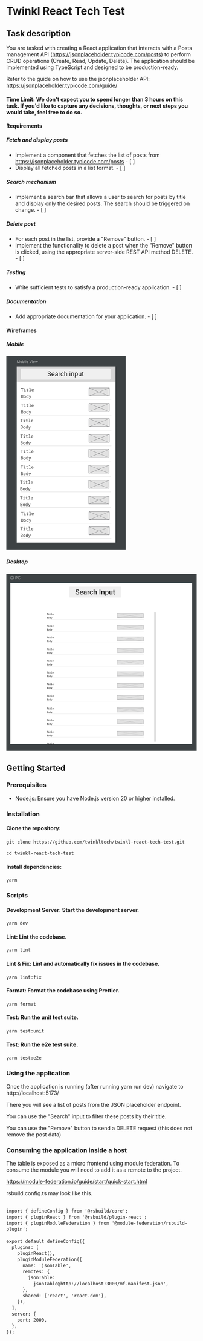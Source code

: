 # Twinkl React Tech Test

## Task description

You are tasked with creating a React application that interacts with a Posts management API (https://jsonplaceholder.typicode.com/posts) to perform CRUD operations (Create, Read, Update, Delete). The application should be implemented using TypeScript and designed to be production-ready.

Refer to the guide on how to use the jsonplaceholder API:
https://jsonplaceholder.typicode.com/guide/

#### Time Limit: We don't expect you to spend longer than 3 hours on this task. If you'd like to capture any decisions, thoughts, or next steps you would take, feel free to do so.

#### Requirements

##### Fetch and display posts

- Implement a component that fetches the list of posts from https://jsonplaceholder.typicode.com/posts - [ ]
- Display all fetched posts in a list format. - [ ]

##### Search mechanism

- Implement a search bar that allows a user to search for posts by title and display only the desired posts. The search should be triggered on change. - [ ]

##### Delete post

- For each post in the list, provide a "Remove" button. - [ ]
- Implement the functionality to delete a post when the "Remove" button is clicked, using the appropriate server-side REST API method DELETE. - [ ]

##### Testing

- Write sufficient tests to satisfy a production-ready application. - [ ]

##### Documentation

- Add appropriate documentation for your application. - [ ]

#### Wireframes

##### Mobile

![mobile_view](src/assets/mobile_view.png?raw=true)

##### Desktop

![pc_view](src/assets/pc_view.png?raw=true)

## Getting Started

### Prerequisites

- Node.js: Ensure you have Node.js version 20 or higher installed.

### Installation

#### Clone the repository:

```
git clone https://github.com/twinkltech/twinkl-react-tech-test.git
```

```
cd twinkl-react-tech-test
```

#### Install dependencies:

```
yarn
```

### Scripts

#### Development Server: Start the development server.

```
yarn dev
```

#### Lint: Lint the codebase.

```
yarn lint
```

#### Lint & Fix: Lint and automatically fix issues in the codebase.

```
yarn lint:fix
```

#### Format: Format the codebase using Prettier.

```
yarn format
```

#### Test: Run the unit test suite.

```
yarn test:unit
```

#### Test: Run the e2e test suite.

```
yarn test:e2e
```

### Using the application

Once the application is running (after running yarn run dev) navigate to http://localhost:5173/

There you will see a list of posts from the JSON placeholder endpoint.

You can use the "Search" input to filter these posts by their title.

You can use the "Remove" button to send a DELETE request (this does not remove the post data)

### Consuming the application inside a host

The table is exposed as a micro frontend using module federation. To consume the module you will need to add it as a remote to the project.

https://module-federation.io/guide/start/quick-start.html

rsbuild.config.ts may look like this.

```

import { defineConfig } from '@rsbuild/core';
import { pluginReact } from '@rsbuild/plugin-react';
import { pluginModuleFederation } from '@module-federation/rsbuild-plugin';

export default defineConfig({
  plugins: [
    pluginReact(),
    pluginModuleFederation({
      name: 'jsonTable',
      remotes: {
        jsonTable:
          jsonTable@http://localhost:3000/mf-manifest.json',
      },
      shared: ['react', 'react-dom'],
    }),
  ],
  server: {
    port: 2000,
  },
});

```
